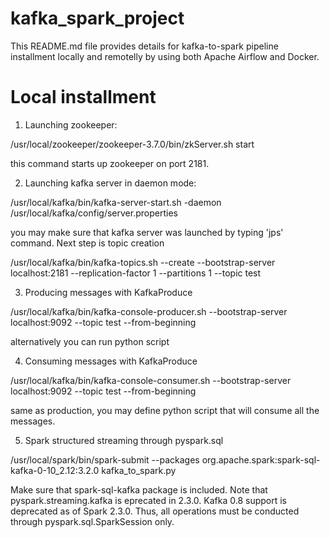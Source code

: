 # kafka_spark_project
This README.md file provides details for kafka-to-spark pipeline installment locally and remotelly by using both Apache Airflow and Docker.

# Local installment

1) Launching zookeeper:

/usr/local/zookeeper/zookeeper-3.7.0/bin/zkServer.sh start

this command starts up zookeeper on port 2181.

2) Launching kafka server in daemon mode:

/usr/local/kafka/bin/kafka-server-start.sh -daemon /usr/local/kafka/config/server.properties

you may make sure that kafka server was launched by typing 'jps' command. Next step is topic creation

/usr/local/kafka/bin/kafka-topics.sh --create --bootstrap-server localhost:2181 --replication-factor 1 --partitions 1 --topic test

3) Producing messages with KafkaProduce

/usr/local/kafka/bin/kafka-console-producer.sh --bootstrap-server localhost:9092 --topic test --from-beginning

alternatively you can run python script 

4) Consuming messages with KafkaProduce

/usr/local/kafka/bin/kafka-console-consumer.sh --bootstrap-server localhost:9092 --topic test --from-beginning

same as production, you may define python script that will consume all the messages.

5) Spark structured streaming through pyspark.sql

/usr/local/spark/bin/spark-submit --packages org.apache.spark:spark-sql-kafka-0-10_2.12:3.2.0  kafka_to_spark.py

Make sure that spark-sql-kafka package is included. Note that pyspark.streaming.kafka is eprecated in 2.3.0. Kafka 0.8 support is deprecated as of Spark 2.3.0. Thus, all operations must be conducted through pyspark.sql.SparkSession only.



